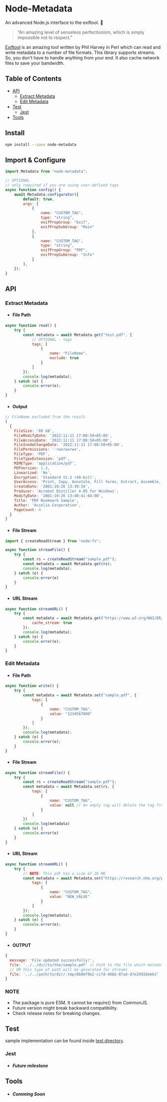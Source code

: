 # Node-Metadata

An advanced Node.js interface to the exiftool. 🚀

> “An amazing level of senseless perfectionism,
> which is simply impossible not to respect.”

[Exiftool](https://exiftool.org/) is an amazing tool written by Phil Harvey in Perl which can read and write metadata to a number of file formats. This library supports streams. So, you don't have to handle anything from your end. It also cache network files to save your bandwidth. 

## Table of Contents

-   [API](#api)
    -   [Extract Metadata](#extract-metadata)
    -   [Edit Metadata](#edit-metadata)
-   [Test](#test)
    -   [Jest](#jest)
-   [Tools](#tools)

## Install

```bash
npm install --save node-metadata
```

## Import & Configure

```js
import Metadata from "node-metadata";

// OPTIONAL
// only required if you are using user-defined tags
async function config() {
    await Metadata.configurator({
        default: true,
        args: [
            {
                name: "CUSTOM_TAG",
                type: "string",
                exifPropGroup: "Exif",
                exifPropSubGroup: "Main"
            },
            {
                name: "CUSTOM_TAG",
                type: "string",
                exifPropGroup: "PDF",
                exifPropSubGroup: "Info"
            }
        ],
    });
}
```

## API

### Extract Metadata

- #### File Path

```js
async function read() {
    try {
        const metadata = await Metadata.get("test.pdf", {
            // OPTIONAL - tags
            tags: [
                {
                    name: "FileName",
                    exclude: true
                }
            ]
        });
        console.log(metadata);
    } catch (e) {
        console.error(e);
    }
}
```
- #### Output
```js
// FileName excluded from the result
[
  {
    FileSize: '89 kB',
    FileModifyDate: '2022:11:11 17:08:58+05:00',
    FileAccessDate: '2022:11:11 17:08:58+05:00',
    FileInodeChangeDate: '2022:11:11 17:08:58+05:00',
    FilePermissions: '-rwxrwxrwx',
    FileType: 'PDF',
    FileTypeExtension: 'pdf',
    MIMEType: 'application/pdf',
    PDFVersion: 1.3,
    Linearized: 'No',
    Encryption: 'Standard V1.2 (40-bit)',
    UserAccess: 'Print, Copy, Annotate, Fill forms, Extract, Assemble, Print high-res',
    CreateDate: '2001:10:26 13:39:34',
    Producer: 'Acrobat Distiller 4.05 for Windows',
    ModifyDate: '2001:10:26 13:40:41-04:00',
    Title: 'PDF Bookmark Sample',
    Author: 'Accelio Corporation',
    PageCount: 4
  }
]
```

- #### File Stream
```js
import { createReadStream } from "node:fs";

async function streamFile() {
    try {
        const rs = createReadStream("sample.pdf");
        const metadata = await Metadata.get(rs);
        console.log(metadata);
    } catch (e) {
        console.error(e)
    }
}
```
- #### URL Stream
```js
async function streamURL() {
    try {
        const metadata = await Metadata.get("https://www.w3.org/WAI/ER/tests/xhtml/testfiles/resources/pdf/dummy.pdf", {
            cache_stream: true
        });
        console.log(metadata);
    } catch (e) {
        console.error(e);
    }
}
```

### Edit Metadata

- #### File Path

```js
async function write() {
    try {
        const metadata = await Metadata.set("sample.pdf", {
            tags: [
                {
                    name: "CUSTOM_TAG",
                    value: "1234567890"
                }
            ]
        });
        console.log(metadata);
    } catch (e) {
        console.error(e);
    }
}
```

- #### File Stream

```js
async function streamFile() {
    try {
        const rs = createReadStream("sample.pdf");
        const metadata = await Metadata.set(rs, {
            tags: [
                {
                    name: "CUSTOM_TAG",
                    value: null // An empty tag will delete the tag from the file
                }
            ]
        })
        console.log(metadata)
    } catch (e) {
        console.error(e)
    }
}
```

- #### URL Stream
```js
async function streamURL() {
    try {
        // NOTE: This pdf has a size of 26 MB
        const metadata = await Metadata.set("https://research.nhm.org/pdfs/10840/10840.pdf", {
            tags: [
                {
                    name: "CUSTOM_TAG",
                    value: "NEW_VALUE"
                }
            ]
        });
        console.log(metadata);
    } catch (e) {
        console.error(e);
    }
}
```

- #### OUTPUT
```js
{
  message: 'File updated successfully!',
  file: '../../dir/to/the/sample.pdf' // Path to the file which metadata was edited
  // OR this type of path will be generated for streams
  file: '../../path/to/dir/.tmp/0b00f9b2-cc7d-48b6-8fad-d7e2992de663'
}
```

### NOTE

-   The package is pure ESM. It cannot be require() from CommonJS.
-   Future version might break backward compatibility.
-   Check release notes for breaking changes.

## Test

sample implementation can be found inside [test directory].

### Jest

- ##### Future milestone

## Tools

- #####   Comming Soon

[test directory]: https://github.com/anasshakil/metadata/tree/main/test
